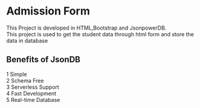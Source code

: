 # Admission Form    
This Project is developed in HTML,Bootstrap and JsonpowerDB.  
This project is used to get the student data through html form and store the data in database 
## Benefits of JsonDB
1 Simple    
2 Schema Free   
3 Serverless Support    
4 Fast Development    
5 Real-time Database
